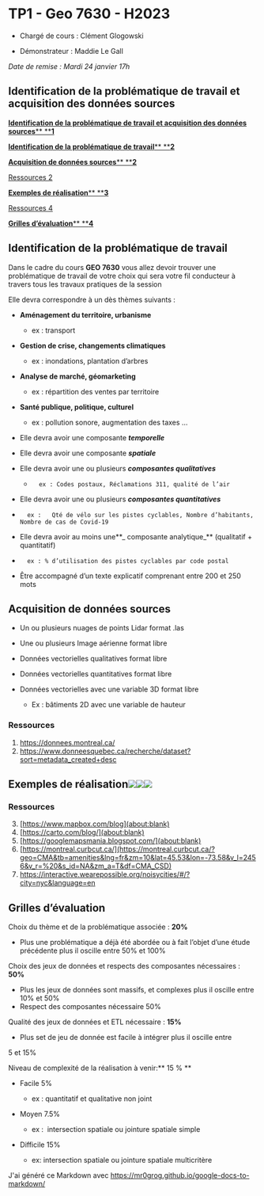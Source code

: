 # TP1 - Geo 7630 - H2023

-   Chargé de cours : Clément Glogowski

-   Démonstrateur : Maddie Le Gall

_Date de remise : Mardi 24 janvier 17h_


## Identification de la problématique de travail et acquisition des données sources 

  
[**Identification de la problématique de travail et acquisition des données sources**** ****1**](https://docs.google.com/document/d/1NoKEXcnXKCEgWG1XDS4juUYibujd0OfB1QH6bsVapkc/edit#heading=h.wf9nnaurc0)

[**Identification de la problématique de travail**** ****2**](https://docs.google.com/document/d/1NoKEXcnXKCEgWG1XDS4juUYibujd0OfB1QH6bsVapkc/edit#heading=h.bh4deua6sv81)

[**Acquisition de données sources**** ****2**](https://docs.google.com/document/d/1NoKEXcnXKCEgWG1XDS4juUYibujd0OfB1QH6bsVapkc/edit#heading=h.13r3kyy6hnc6)

[Ressources 2](https://docs.google.com/document/d/1NoKEXcnXKCEgWG1XDS4juUYibujd0OfB1QH6bsVapkc/edit#heading=h.f4b9p4xqdgsx)

[**Exemples de réalisation**** ****3**](https://docs.google.com/document/d/1NoKEXcnXKCEgWG1XDS4juUYibujd0OfB1QH6bsVapkc/edit#heading=h.rvqvb8xipds8)

[Ressources 4](https://docs.google.com/document/d/1NoKEXcnXKCEgWG1XDS4juUYibujd0OfB1QH6bsVapkc/edit#heading=h.snfdfh9g722h)

[**Grilles d’évaluation**** ****4**](https://docs.google.com/document/d/1NoKEXcnXKCEgWG1XDS4juUYibujd0OfB1QH6bsVapkc/edit#heading=h.ti7idaa994fk)


## Identification de la problématique de travail

Dans le cadre du cours **GEO 7630** vous allez devoir trouver une problématique de travail de votre choix qui sera votre fil conducteur à travers tous les travaux pratiques de la session

Elle devra correspondre à un dès thèmes suivants : 

- **Aménagement du territoire, urbanisme**

  - ex : transport

- **Gestion de crise, changements climatiques**

  - ex : inondations, plantation d’arbres

- **Analyse de marché, géomarketing**

  - ex : répartition des ventes par territoire

- **Santé publique, politique, culturel** 

  - ex : pollution sonore, augmentation des taxes …

  


-   Elle devra avoir une composante **_temporelle_**

-   Elle devra avoir une composante **_spatiale_**

-   Elle devra avoir une ou plusieurs **_composantes qualitatives_**

    -       ex : Codes postaux, Réclamations 311, qualité de l’air

-   Elle devra avoir une ou plusieurs **_composantes quantitatives_**

-       ex :   Qté de vélo sur les pistes cyclables, Nombre d’habitants, Nombre de cas de Covid-19

-   Elle devra avoir au moins une**_ composante analytique_** (qualitatif + quantitatif)

-       ex : % d’utilisation des pistes cyclables par code postal

-   Être accompagné d’un texte explicatif comprenant entre 200 et 250 mots


## Acquisition de données sources

- Un ou plusieurs nuages de points Lidar format .las

- Une ou plusieurs Image aérienne format libre 

- Données vectorielles qualitatives format libre

- Données vectorielles quantitatives format libre

- Données vectorielles avec une variable 3D format libre

  - Ex : bâtiments 2D avec une variable de hauteur




### Ressources

1. <https://donnees.montreal.ca/>
2. <https://www.donneesquebec.ca/recherche/dataset?sort=metadata_created+desc>


## Exemples de réalisation![](https://lh6.googleusercontent.com/qGsn_PCOqTMGpToC4ScrEgDtOVo_0n2-gep2XSJePqO39T6xZr3h1josTpx-2T6psvPuQGT9TpPVkux3t5gDW-NSYEqNF4UgDDbQ8w8rkK9BwS-ldlvPhz-RPUdt7RzvZM-9lpjew6wnrgJnia9gD7sNZMW8m4iKU209iZaAD6X_fELrbl9T-DdgJHmEYw)![](https://lh3.googleusercontent.com/9dCt6x4J3xnjCsbASy1anJMioztOv3V4GY1J1owBfMyWiSHFX_R8zsjQAKeO0cDb6yr4y62CgmcFpVTohvz4gwxTQkXg2NkyVSe75Vs8a3Xorun6wtcx023haZxjU6Yb53MD-xstNagtg-2NAYgHBO8DRk2M_vh-ciStuz86HCLz4w7XYU15pgD54n1tSw)![](https://lh6.googleusercontent.com/UPt5NDSpmicN4mrEks8FZ0nNRx3jk3TDhPk0AuaFEMNHvO4u-OHmOEzsx6DZCpULqupJRR5iycDvv9K6_2G2ef0wfzQh1Z_jlaFGSkA0btXjtPXilt4POxTkb033Nann6-aZNan3rsXdA3UPOoNA2jSohsyiI8qn9XiAbU4Z4ZVRT06BWaFbnhNVUi0d_A)


### Ressources

3. [https://www.mapbox.com/blog](about:blank)
4. [https://carto.com/blog/](about:blank)
5. [https://googlemapsmania.blogspot.com/](about:blank)
6. [https://montreal.curbcut.ca/](https://montreal.curbcut.ca/?geo=CMA&tb=amenities&lng=fr&zm=10&lat=45.53&lon=-73.58&v_l=2456&v_r=%20&s_id=NA&zm_a=T&df=CMA_CSD)
7. <https://interactive.wearepossible.org/noisycities/#/?city=nyc&language=en>


## Grilles d’évaluation

Choix du thème et de la problématique associée : **20%**

- Plus une problématique a déjà été abordée ou à fait l’objet d’une étude précédente plus il oscille entre 50% et 100%

Choix des jeux de données et respects des composantes nécessaires : **50%**

- Plus les jeux de données sont massifs, et complexes plus il oscille entre 10% et 50%
- Respect des composantes nécessaire 50%

Qualité des jeux de données et ETL nécessaire : **15%**

- Plus set de jeu de donnée est facile à intégrer plus il oscille entre

5 et 15%

Niveau de complexité de la réalisation à venir:** 15 % **

- Facile 5% 

  - ex : quantitatif et qualitative non joint

- Moyen 7.5%

  - ex :  intersection spatiale ou jointure spatiale simple

- Difficile 15%

  - ex: intersection spatiale ou jointure spatiale multicritère


J'ai généré ce Markdown avec https://mr0grog.github.io/google-docs-to-markdown/